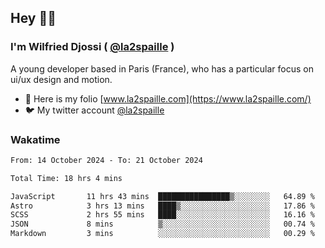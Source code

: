 ## Hey 👋🏾
### I'm Wilfried Djossi ( <a href="https://twitter.com/la2spaille/" target="_blank">@la2spaille</a> )
A young developer based in Paris (France), who has a particular focus on ui/ux design and motion.

- 🎨 Here is my folio [www.la2spaille.com](https://www.la2spaille.com/)
- 🐦 My twitter account [@la2spaille](https://twitter.com/la2spaille/)

### Wakatime
<!--START_SECTION:waka-->

```txt
From: 14 October 2024 - To: 21 October 2024

Total Time: 18 hrs 4 mins

JavaScript       11 hrs 43 mins  ████████████████▒░░░░░░░░   64.89 %
Astro            3 hrs 13 mins   ████▒░░░░░░░░░░░░░░░░░░░░   17.86 %
SCSS             2 hrs 55 mins   ████░░░░░░░░░░░░░░░░░░░░░   16.16 %
JSON             8 mins          ▒░░░░░░░░░░░░░░░░░░░░░░░░   00.74 %
Markdown         3 mins          ░░░░░░░░░░░░░░░░░░░░░░░░░   00.29 %
```

<!--END_SECTION:waka-->
<!--
**la2spaille/la2spaille** is a ✨ _special_ ✨ repository because its `README.md` (this file) appears on your GitHub profile.

Here are some ideas to get you started:

- 🔭 I’m currently working on ...
- 🌱 I’m currently learning ...
- 👯 I’m looking to collaborate on ...
- 🤔 I’m looking for help with ...
- 💬 Ask me about ...
- 📫 How to reach me: ...
- 😄 Pronouns: ...
- ⚡ Fun fact: ...
-->
